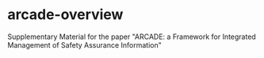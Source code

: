 # arcade-overview
Supplementary Material for the paper "ARCADE: a Framework for Integrated Management of Safety Assurance Information"
